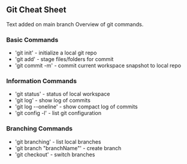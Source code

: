 ## Git Cheat Sheet


Text added on main branch
Overview of git commands.


### Basic Commands ###
* 'git init' - initialize a local git repo
* 'git add' - stage files/folders for commit
* 'git commit -m' - commit current workspace snapshot to local repo

### Information Commands ###
* 'git status' - status of local workspace
* 'git log' - show log of commits
* 'git log --oneline' - show compact log of commits
* 'git config -l' - list git configuration

### Branching Commands
* 'git branching' - list local branches
* 'git branch "branchName"' - create branch
* 'git checkout' - switch branches
